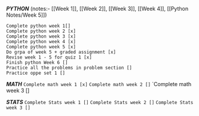 ***PYTHON*** (notes:- [[Week 1]], [[Week 2]], [[Week 3]], [[Week 4]], [[Python Notes/Week 5]])

	Complete python week 1[]
	Complete python week 2 [x]
	Complete python week 3 [x]
	Complete python week 4 [x]
	Complete python week 5 [x]
	Do grpa of week 5 + graded assignment [x]
	Revise week 1 - 5 for quiz 1 [x]
	Finish python Week 6 []	
	Practice all the problems in problem section []
	Practice oppe set 1 []


***MATH***
	`Complete math week 1 [x]`
	`Complete math week 2 []`
	`Complete math week 3 []



***STATS***
	`Complete Stats week 1 []`
	`Complete Stats week 2 []`
	`Complete Stats week 3 []`